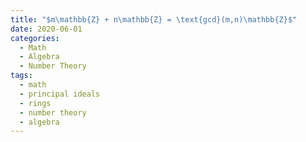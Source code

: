 ```yaml
---
title: "$m\mathbb{Z} + n\mathbb{Z} = \text{gcd}(m,n)\mathbb{Z}$"
date: 2020-06-01
categories:
  - Math
  - Algebra
  - Number Theory
tags:
  - math
  - principal ideals
  - rings
  - number theory
  - algebra
---
```

